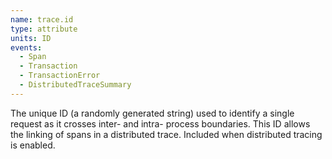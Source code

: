 ```yaml
---
name: trace.id
type: attribute
units: ID
events:
  - Span
  - Transaction
  - TransactionError
  - DistributedTraceSummary
---
```


The unique ID (a randomly generated string) used to identify a single request as it crosses inter- and intra- process boundaries. This ID allows the linking of spans in a distributed trace. Included when distributed tracing is enabled.